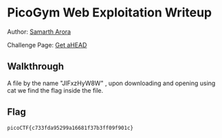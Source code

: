 # PicoGym Web Exploitation Writeup


Author: [Samarth Arora](https://github.com/Samadeol) 

Challenge Page: [Get aHEAD](http://mercury.picoctf.net:15472/index.html)

## Walkthrough
A file by the name "JIFxzHyW8W" , upon downloading and opening using cat we find the flag inside the file.

## Flag
`picoCTF{c733fda95299a16681f37b3ff09f901c}`
